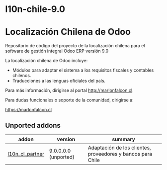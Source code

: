 # l10n-chile-9.0

Localización Chilena de Odoo
=============================

Repositorio de código del proyecto de la localización chilena para el software
de gestión integral Odoo ERP versión 9.0

La localización chilena de Odoo incluye:

* Módulos para adaptar el sistema a los requisitos fiscales y contables
  chilenos.
* Traducciones a las lenguas oficiales del país.

Para más información, dirigirse al portal http://marlonfalcon.cl.

Para dudas funcionales o soporte de la comunidad, dirigirse a:

https://marlonfalcon.cl


[//]: # (addons)
Unported addons
---------------
addon | version | summary
--- | --- | ---
[l10n_cl_partner](l10n_cl_partner/) | 9.0.0.0.0 (unported) | Adaptación de los clientes, proveedores y bancos para Chile
[//]: # (end addons)